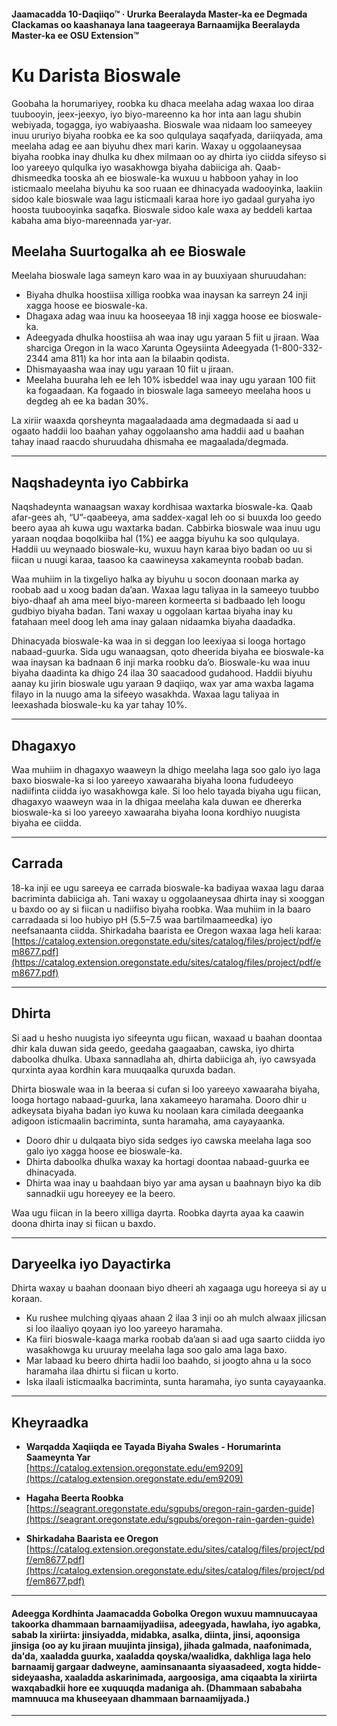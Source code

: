#### Jaamacadda 10-Daqiiqo™ · Ururka Beeralayda Master-ka ee Degmada Clackamas oo kaashanaya lana taageeraya Barnaamijka Beeralayda Master-ka ee OSU Extension™

# Ku Darista Bioswale

Goobaha la horumariyey, roobka ku dhaca meelaha adag waxaa loo diraa tuubooyin, jeex-jeexyo, iyo biyo-mareenno ka hor inta aan lagu shubin webiyada, togagga, iyo wabiyaasha. Bioswale waa nidaam loo sameeyey inuu ururiyo biyaha roobka ee ka soo qulqulaya saqafyada, dariiqyada, ama meelaha adag ee aan biyuhu dhex mari karin. Waxay u oggolaaneysaa biyaha roobka inay dhulka ku dhex milmaan oo ay dhirta iyo ciidda sifeyso si loo yareeyo qulqulka iyo wasakhowga biyaha dabiiciga ah. Qaab-dhismeedka tooska ah ee bioswale-ka wuxuu u habboon yahay in loo isticmaalo meelaha biyuhu ka soo ruaan ee dhinacyada wadooyinka, laakiin sidoo kale bioswale waa lagu isticmaali karaa hore iyo gadaal guryaha iyo hoosta tuubooyinka saqafka. Bioswale sidoo kale waxa ay beddeli kartaa kabaha ama biyo-mareennada yar-yar.

## Meelaha Suurtogalka ah ee Bioswale

Meelaha bioswale laga sameyn karo waa in ay buuxiyaan shuruudahan:

- Biyaha dhulka hoostiisa xilliga roobka waa inaysan ka sarreyn 24 inji xagga hoose ee bioswale-ka.
- Dhagaxa adag waa inuu ka hooseeyaa 18 inji xagga hoose ee bioswale-ka.
- Adeegyada dhulka hoostiisa ah waa inay ugu yaraan 5 fiit u jiraan. Waa sharciga Oregon in la waco Xarunta Ogeysiinta Adeegyada (1-800-332-2344 ama 811) ka hor inta aan la bilaabin qodista.
- Dhismayaasha waa inay ugu yaraan 10 fiit u jiraan.
- Meelaha buuraha leh ee leh 10% isbeddel waa inay ugu yaraan 100 fiit ka fogaadaan. Ka fogaado in bioswale laga sameeyo meelaha hoos u degdeg ah ee ka badan 30%.

La xiriir waaxda qorsheynta magaaladaada ama degmadaada si aad u ogaato haddii loo baahan yahay oggolaansho ama haddii aad u baahan tahay inaad raacdo shuruudaha dhismaha ee magaalada/degmada.

---

## Naqshadeynta iyo Cabbirka

Naqshadeynta wanaagsan waxay kordhisaa waxtarka bioswale-ka. Qaab afar-gees ah, “U”-qaabeeya, ama saddex-xagal leh oo si buuxda loo geedo beero ayaa ah kuwa ugu waxtarka badan. Cabbirka bioswale waa inuu ugu yaraan noqdaa boqolkiiba hal (1%) ee aagga biyuhu ka soo qulqulaya. Haddii uu weynaado bioswale-ku, wuxuu hayn karaa biyo badan oo uu si fiican u nuugi karaa, taasoo ka caawineysa xakameynta roobab badan.

Waa muhiim in la tixgeliyo halka ay biyuhu u socon doonaan marka ay roobab aad u xoog badan da’aan. Waxaa lagu taliyaa in la sameeyo tuubbo biyo-dhaaf ah ama meel biyo-mareen kormeerta si badbaado leh loogu gudbiyo biyaha badan. Tani waxay u oggolaan kartaa biyaha inay ku fatahaan meel doog leh ama inay galaan nidaamka biyaha daadadka.

Dhinacyada bioswale-ka waa in si deggan loo leexiyaa si looga hortago nabaad-guurka. Sida ugu wanaagsan, qoto dheerida biyaha ee bioswale-ka waa inaysan ka badnaan 6 inji marka roobku da’o. Bioswale-ku waa inuu biyaha daadinta ka dhigo 24 ilaa 30 saacadood gudahood. Haddii biyuhu aanay ku jirin bioswale ugu yaraan 9 daqiiqo, wax yar ama waxba lagama filayo in la nuugo ama la sifeeyo wasakhda. Waxaa lagu taliyaa in leexashada bioswale-ku ka yar tahay 10%.

---

## Dhagaxyo

Waa muhiim in dhagaxyo waaweyn la dhigo meelaha laga soo galo iyo laga baxo bioswale-ka si loo yareeyo xawaaraha biyaha loona fududeeyo nadiifinta ciidda iyo wasakhowga kale. Si loo helo tayada biyaha ugu fiican, dhagaxyo waaweyn waa in la dhigaa meelaha kala duwan ee dhererka bioswale-ka si loo yareeyo xawaaraha biyaha loona kordhiyo nuugista biyaha ee ciidda.

---

## Carrada

18-ka inji ee ugu sareeya ee carrada bioswale-ka badiyaa waxaa lagu daraa bacriminta dabiiciga ah. Tani waxay u oggolaaneysaa dhirta inay si xooggan u baxdo oo ay si fiican u nadiifiso biyaha roobka. Waa muhiim in la baaro carradaada si loo hubiyo pH (5.5–7.5 waa bartilmaameedka) iyo neefsanaanta ciidda. Shirkadaha baarista ee Oregon waxaa laga heli karaa:  
[https://catalog.extension.oregonstate.edu/sites/catalog/files/project/pdf/em8677.pdf](https://catalog.extension.oregonstate.edu/sites/catalog/files/project/pdf/em8677.pdf)

---

## Dhirta

Si aad u hesho nuugista iyo sifeeynta ugu fiican, waxaad u baahan doontaa dhir kala duwan sida geedo, geedaha gaagaaban, cawska, iyo dhirta daboolka dhulka. Ubaxa sannadlaha ah, dhirta dabiiciga ah, iyo cawsyada qurxinta ayaa kordhin kara muuqaalka quruxda badan.

Dhirta bioswale waa in la beeraa si cufan si loo yareeyo xawaaraha biyaha, looga hortago nabaad-guurka, lana xakameeyo haramaha. Dooro dhir u adkeysata biyaha badan iyo kuwa ku noolaan kara cimilada deegaanka adigoon isticmaalin bacriminta, sunta haramaha, ama cayayaanka.

- Dooro dhir u dulqaata biyo sida sedges iyo cawska meelaha laga soo galo iyo xagga hoose ee bioswale-ka.
- Dhirta daboolka dhulka waxay ka hortagi doontaa nabaad-guurka ee dhinacyada.
- Dhirta waa inay u baahdaan biyo yar ama aysan u baahnayn biyo ka dib sannadkii ugu horeeyey ee la beero.

Waa ugu fiican in la beero xilliga dayrta. Roobka dayrta ayaa ka caawin doona dhirta inay si fiican u baxdo.

---

## Daryeelka iyo Dayactirka

Dhirta waxay u baahan doonaan biyo dheeri ah xagaaga ugu horeeya si ay u koraan.

- Ku rushee mulching qiyaas ahaan 2 ilaa 3 inji oo ah mulch alwaax jilicsan si loo ilaaliyo qoyaan iyo loo yareeyo haramaha.
- Ka fiiri bioswale-kaaga marka roobab da’aan si aad uga saarto ciidda iyo wasakhowga ku uruuray meelaha laga soo galo ama laga baxo.
- Mar labaad ku beero dhirta hadii loo baahdo, si joogto ahna u la soco haramaha ilaa dhirtu si fiican u korto.
- Iska ilaali isticmaalka bacriminta, sunta haramaha, iyo sunta cayayaanka.

---

## Kheyraadka

- **Warqadda Xaqiiqda ee Tayada Biyaha Swales - Horumarinta Saameynta Yar**  
  [https://catalog.extension.oregonstate.edu/em9209](https://catalog.extension.oregonstate.edu/em9209)

- **Hagaha Beerta Roobka**  
  [https://seagrant.oregonstate.edu/sgpubs/oregon-rain-garden-guide](https://seagrant.oregonstate.edu/sgpubs/oregon-rain-garden-guide)

- **Shirkadaha Baarista ee Oregon**  
  [https://catalog.extension.oregonstate.edu/sites/catalog/files/project/pdf/em8677.pdf](https://catalog.extension.oregonstate.edu/sites/catalog/files/project/pdf/em8677.pdf)

---

#### Adeegga Kordhinta Jaamacadda Gobolka Oregon wuxuu mamnuucayaa takoorka dhammaan barnaamijyadiisa, adeegyada, hawlaha, iyo agabka, sabab la xiriirta: jinsiyadda, midabka, asalka, diinta, jinsi, aqoonsiga jinsiga (oo ay ku jiraan muujinta jinsiga), jihada galmada, naafonimada, da'da, xaaladda guurka, xaaladda qoyska/waalidka, dakhliga laga helo barnaamij gargaar dadweyne, aaminsanaanta siyaasadeed, xogta hidde-sideyaasha, xaaladda askarinimada, aargoosiga, ama ciqaabta la xiriirta waxqabadkii hore ee xuquuqda madaniga ah. (Dhammaan sababaha mamnuuca ma khuseeyaan dhammaan barnaamijyada.)

---